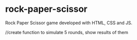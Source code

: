 # rock-paper-scissor
Rock Paper Scissor game developed with HTML, CSS and JS.

//create function to simulate 5 rounds, show results of them